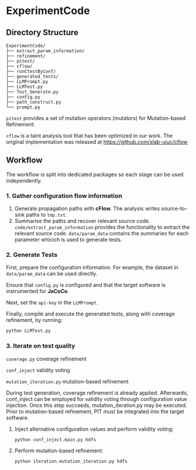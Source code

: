 # ExperimentCode

## Directory Structure

```
ExperimentCode/
├── extract_param_information/  
├── refinement/ 
├── pitest/ 
├── cflow/              
├── runCtestByConf/            
├── generated_tests/            
├── LLMPrompt.py              
├── LLMTest.py                  
├── Test_Generate.py            
├── config.py                  
├── path_construct.py           
└── prompt.py                 
```

` pitest ` provides a set of mutation operators (mutators) for Mutation-based Refinement.

` cflow `  is a taint analysis tool that has been optimized in our work. The original implementation was released at https://github.com/xlab-uiuc/cflow

## Workflow

The workflow is split into dedicated packages so each stage can be used independently.
### 1. Gather configuration flow information
1. Generate propagation paths with **cFlow**.
   The analysis writes source-to-sink paths to `tmp.txt`.
2. Summarise the paths and recover relevant source code.
   `code/extract_param_information` provides the functionality to extract the relevant source code. 
   `data/param_data` contains the summaries for each parameter whicich is used to generate tests.

### 2. Generate Tests

First, prepare the configuration information. For example, the dataset in `data/param_data` can be used directly.  

Ensure that `config.py` is configured and that the target software is instrumented for **JaCoCo**.  

Next, set the `api-key` in the `LLMPrompt`.  

Finally, compile and execute the generated tests, along with coverage refinement, by running:  

```bash
python LLMTest.py
```


### 3. Iterate on test quality

   `coverage.py` coverage refinement
   
   `conf_inject` validity voting
   
   `mutation_iteration.py` mutation-based refinement

During test generation, coverage refinement is already applied. Afterwards, conf_inject can be employed for validity voting through configuration value injection.
Once this step succeeds, mutation_iteration.py may be executed. Prior to mutation-based refinement, PIT must be integrated into the target software.

1. Inject alternative configuration values and perform validity voting:
   ```bash
   python conf_inject.main.py hdfs
   ```
2. Perform mutation-based refinement:
   ```bash
   python iteration.mutation_iteration.py hdfs
   ```


